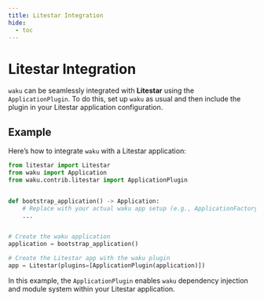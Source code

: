 ```yaml
---
title: Litestar Integration
hide:
  - toc
---
```


# Litestar Integration

`waku` can be seamlessly integrated with **Litestar** using the `ApplicationPlugin`. To do this, set up `waku` as usual
and then include the plugin in your Litestar application configuration.

## Example

Here’s how to integrate `waku` with a Litestar application:

```python linenums="1"
from litestar import Litestar
from waku import Application
from waku.contrib.litestar import ApplicationPlugin


def bootstrap_application() -> Application:
    # Replace with your actual waku app setup (e.g., ApplicationFactory.create)
    ...


# Create the waku application
application = bootstrap_application()

# Create the Litestar app with the waku plugin
app = Litestar(plugins=[ApplicationPlugin(application)])

```

In this example, the `ApplicationPlugin` enables `waku` dependency injection and module system within your Litestar
application.
